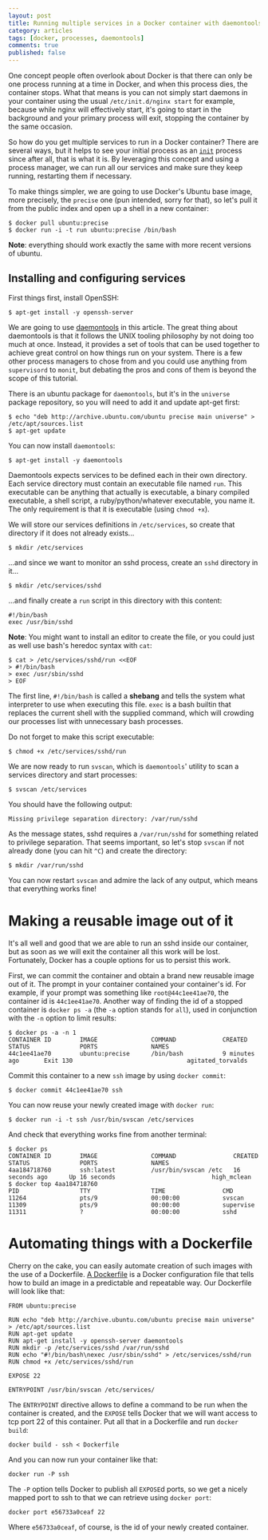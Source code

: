 ```yaml
---
layout: post
title: Running multiple services in a Docker container with daemontools
category: articles
tags: [docker, processes, daemontools]
comments: true
published: false
---
```


One concept people often overlook about Docker is that there can only be one process running at a time in Docker, and when this process dies, the container stops. What that means is you can not simply start daemons in your container using the usual `/etc/init.d/nginx start` for example, because while nginx will effectively start, it's going to start in the background and your primary process will exit, stopping the container by the same occasion.

So how do you get multiple services to run in a Docker container? There are several ways, but it helps to see your initial process as an [`init`](http://en.wikipedia.org/wiki/Init) process since after all, that is what it is. By leveraging this concept and using a process manager, we can run all our services and make sure they keep running, restarting them if necessary.

To make things simpler, we are going to use Docker's Ubuntu base image, more precisely, the `precise` one (pun intended, sorry for that), so let's pull it from the public index and open up a shell in a new container:

    $ docker pull ubuntu:precise
    $ docker run -i -t run ubuntu:precise /bin/bash

__Note__: everything should work exactly the same with more recent versions of ubuntu.

## Installing and configuring services

First things first, install OpenSSH:

    $ apt-get install -y openssh-server

We are going to use [daemontools](http://cr.yp.to/daemontools.html) in this article. The great thing about daemontools is that it follows the UNIX tooling philosophy by not doing too much at once. Instead, it provides a set of tools that can be used together to achieve great control on how things run on your system. There is a few other process managers to chose from and you could use anything from `supervisord` to `monit`, but debating the pros and cons of them is beyond the scope of this tutorial.

There is an ubuntu package for `daemontools`, but it's in the `universe` package repository, so you will need to add it and update apt-get first:

    $ echo "deb http://archive.ubuntu.com/ubuntu precise main universe" > /etc/apt/sources.list
    $ apt-get update

You can now install `daemontools`:

    $ apt-get install -y daemontools

Daemontools expects services to be defined each in their own directory. Each service directory must contain an executable file named `run`. This executable can be anything that actually is executable, a binary compiled executable, a shell script, a ruby/python/whatever executable, you name it. The only requirement is that it is executable (using `chmod +x`).

We will store our services definitions in `/etc/services`, so create that directory if it does not already exists...

    $ mkdir /etc/services

...and since we want to monitor an sshd process, create an `sshd` directory in it...

    $ mkdir /etc/services/sshd

...and finally create a `run` script in this directory with this content:

    #!/bin/bash
    exec /usr/bin/sshd

**Note**: You might want to install an editor to create the file, or you could just as well use bash's heredoc syntax with `cat`:

    $ cat > /etc/services/sshd/run <<EOF
    > #!/bin/bash
    > exec /usr/sbin/sshd
    > EOF

The first line, `#!/bin/bash` is called a __shebang__ and tells the system what interpreter to use when executing this file. `exec` is a bash builtin that replaces the current shell with the supplied command, which will crowding our processes list with unnecessary bash processes.

Do not forget to make this script executable:

    $ chmod +x /etc/services/sshd/run

We are now ready to run `svscan`, which is `daemontools`' utility to scan a services directory and start processes:

    $ svscan /etc/services

You should have the following output:

    Missing privilege separation directory: /var/run/sshd

As the message states, sshd requires a `/var/run/sshd` for something related to privilege separation. That seems important, so let's stop `svscan` if not already done (you can hit `^C`) and create the directory:

    $ mkdir /var/run/sshd

You can now restart `svscan` and admire the lack of any output, which means that everything works fine!

# Making a reusable image out of it

It's all well and good that we are able to run an sshd inside our container, but as soon as we will exit the container all this work will be lost. Fortunately, Docker has a couple options for us to persist this work.

First, we can commit the container and obtain a brand new reusable image out of it. The prompt in your container contained your container's id. For example, if your prompt was something like `root@44c1ee41ae70`, the container id is `44c1ee41ae70`. Another way of finding the id of a stopped container is `docker ps -a` (the `-a` option stands for `all`), used in conjunction with the `-n` option to limit results:

    $ docker ps -a -n 1
    CONTAINER ID        IMAGE               COMMAND             CREATED             STATUS              PORTS               NAMES
    44c1ee41ae70        ubuntu:precise      /bin/bash           9 minutes ago       Exit 130                                agitated_torvalds

Commit this container to a new `ssh` image by using `docker commit`:

    $ docker commit 44c1ee41ae70 ssh

You can now reuse your newly created image with `docker run`:

    $ docker run -i -t ssh /usr/bin/svscan /etc/services

And check that everything works fine from another terminal:

    $ docker ps
    CONTAINER ID        IMAGE               COMMAND                CREATED             STATUS              PORTS               NAMES
    4aa184718760        ssh:latest          /usr/bin/svscan /etc   16 seconds ago      Up 16 seconds                           high_mclean
    $ docker top 4aa184718760
    PID                 TTY                 TIME                CMD
    11264               pts/9               00:00:00            svscan
    11309               pts/9               00:00:00            supervise
    11311               ?                   00:00:00            sshd

# Automating things with a Dockerfile

Cherry on the cake, you can easily automate creation of such images with the use of a Dockerfile. [A Dockerfile](http://docs.docker.io/en/latest/use/builder/) is a Docker configuration file that tells how to build an image in a predictable and repeatable way. Our Dockerfile will look like that:

    FROM ubuntu:precise

    RUN echo "deb http://archive.ubuntu.com/ubuntu precise main universe" > /etc/apt/sources.list
    RUN apt-get update
    RUN apt-get install -y openssh-server daemontools
    RUN mkdir -p /etc/services/sshd /var/run/sshd
    RUN echo "#!/bin/bash\nexec /usr/sbin/sshd" > /etc/services/sshd/run
    RUN chmod +x /etc/services/sshd/run

    EXPOSE 22

    ENTRYPOINT /usr/bin/svscan /etc/services/

The `ENTRYPOINT` directive allows to define a command to be run when the container is created, and the `EXPOSE` tells Docker that we will want access to tcp port 22 of this container. Put all that in a Dockerfile and run `docker build`:

    docker build - ssh < Dockerfile

And you can now run your container like that:

    docker run -P ssh

The `-P` option tells Docker to publish all `EXPOSE`d ports, so we get a nicely mapped port to ssh to that we can retrieve using `docker port`:

    docker port e56733a0ceaf 22

Where `e56733a0ceaf`, of course, is the id of your newly created container.
